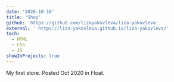 ```yaml
---
date: '2020-10-10'
title: 'Shop'
github: 'https://github.com/lizayakovleva/liza-yakovleva'
external: ' https://liza-yakovleva.github.io/liza-yakovleva/'
tech:
  - HTML
  - CSS
  - JS
showInProjects: true
---
```


My first store. Posted Oct 2020 in Float.
